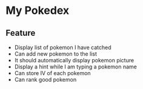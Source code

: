 # My Pokedex

## Feature

- Display list of pokemon I have catched
- Can add new pokemon to the list
- It should automatically display pokemon picture
- Display a hint while I am typing a pokemon name
- Can store IV of each pokemon
- Can rank good pokemon